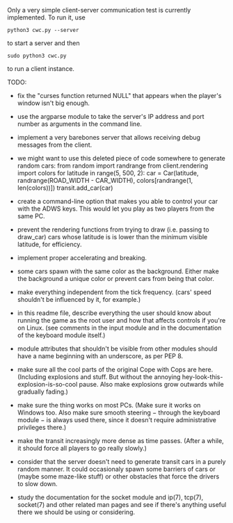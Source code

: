 Only a very simple client-server communication test is currently implemented.
To run it, use

    python3 cwc.py --server

to start a server and then

    sudo python3 cwc.py

to run a client instance.


TODO:
- fix the "curses function returned NULL" that appears when the player's window isn't big enough.
- use the argparse module to take the server's IP address and port number as arguments in the command line.
- implement a very barebones server that allows receiving debug messages from the client.
- we might want to use this deleted piece of code somewhere to generate random cars:
    from random import randrange
    from client.rendering import colors
    for latitude in range(5, 500, 2):
        car = Car(latitude, randrange(ROAD_WIDTH - CAR_WIDTH),
                  colors[randrange(1, len(colors))])
        transit.add_car(car)

- create a command-line option that makes you able to control your car with the ADWS keys. This would let you play as two players from the same PC.
- prevent the rendering functions from trying to draw (i.e. passing to draw_car) cars whose latitude is is lower than the minimum visible latitude, for efficiency.
- implement proper accelerating and breaking.
- some cars spawn with the same color as the background. Either make the background a unique color or prevent cars from being that color.
- make everything independent from the tick frequency. (cars' speed shouldn't be influenced by it, for example.)
- in this readme file, describe everything the user should know about running the game as the root user and how that affects controls if you're on Linux. (see comments in the input module and in the documentation of the keyboard module itself.)
- module attributes that shouldn't be visible from other modules should have a name beginning with an underscore, as per PEP 8.
- make sure all the cool parts of the original Cope with Cops are here. (Including explosions and stuff. But without the annoying hey-look-this-explosion-is-so-cool pause. Also make explosions grow outwards while gradually fading.)
- make sure the thing works on most PCs. (Make sure it works on Windows too. Also make sure smooth steering − through the keyboard module − is always used there, since it doesn't require administrative privileges there.)
- make the transit increasingly more dense as time passes. (After a while, it should force all players to go really slowly.)
- consider that the server doesn't need to generate transit cars in a purely random manner. It could occasionaly spawn some barriers of cars or (maybe some maze-like stuff) or other obstacles that force the drivers to slow down.
- study the documentation for the socket module and ip(7), tcp(7), socket(7) and other related man pages and see if there's anything useful there we should be using or considering.
